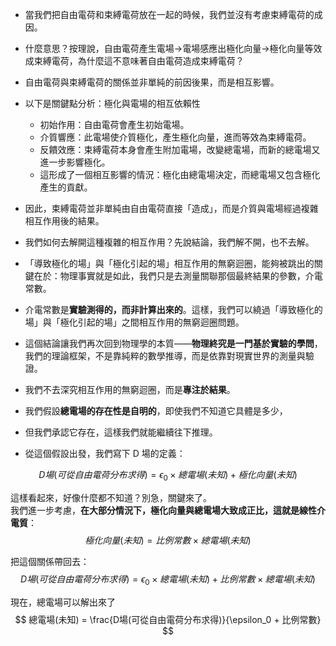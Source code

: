 
- 當我們把自由電荷和束縛電荷放在一起的時候，我們並沒有考慮束縛電荷的成因。
- 什麼意思？按理說，自由電荷產生電場->電場感應出極化向量->極化向量等效成束縛電荷，為什麼這不意味著自由電荷造成束縛電荷？
- 自由電荷與束縛電荷的關係並非單純的前因後果，而是相互影響。
- 以下是關鍵點分析：極化與電場的相互依賴性
  - 初始作用：自由電荷會產生初始電場。
  - 介質響應：此電場使介質極化，產生極化向量，進而等效為束縛電荷。
  - 反饋效應：束縛電荷本身會產生附加電場，改變總電場，而新的總電場又進一步影響極化。
  - 這形成了一個相互影響的情況：極化由總電場決定，而總電場又包含極化產生的貢獻。

- 因此，束縛電荷並非單純由自由電荷直接「造成」，而是介質與電場經過複雜相互作用後的結果。
- 我們如何去解開這種複雜的相互作用？先說結論，我們解不開，也不去解。
- 「導致極化的場」與「極化引起的場」相互作用的無窮迴圈，能夠被跳出的關鍵在於：物理事實就是如此，我們只是去測量關聯那個最終結果的參數，介電常數。
- 介電常數是**實驗測得的，而非計算出來的**。這樣，我們可以繞過「導致極化的場」與「極化引起的場」之間相互作用的無窮迴圈問題。
- 這個結論讓我們再次回到物理學的本質——**物理終究是一門基於實驗的學問**，我們的理論框架，不是靠純粹的數學推導，而是依靠對現實世界的測量與驗證。 


- 我們不去深究相互作用的無窮迴圈，而是**專注於結果**。
- 我們假設**總電場的存在性是自明的**，即使我們不知道它具體是多少，
- 但我們承認它存在，這樣我們就能繼續往下推理。  

- 從這個假設出發，我們寫下 D 場的定義：  

$$
D場(可從自由電荷分布求得) = \epsilon_0 × 總電場(未知) + 極化向量(未知)
$$ 

這樣看起來，好像什麼都不知道？別急，關鍵來了。  
我們進一步考慮，**在大部分情況下，極化向量與總電場大致成正比，這就是線性介電質**：  
$$
極化向量(未知) = 比例常數 × 總電場(未知)
$$ 

把這個關係帶回去：  
$$
D場(可從自由電荷分布求得) = \epsilon_0 × 總電場(未知) + 比例常數 × 總電場(未知)
$$ 

現在，總電場可以解出來了
$$
總電場(未知) = \frac{D場(可從自由電荷分布求得)}{\epsilon_0 + 比例常數}
$$ 


 